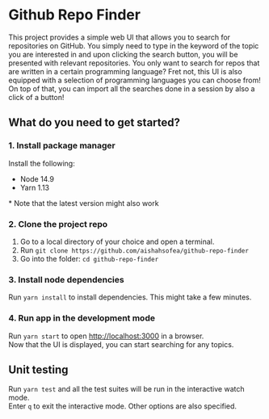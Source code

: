 # Github Repo Finder

This project provides a simple web UI that allows you to search for repositories on GitHub. You simply need to type in the keyword of the topic you are interested in and upon clicking the search button, you will be presented with relevant repositories. You only want to search for repos that are written in a certain programming language? Fret not, this UI is also equipped with a selection of programming languages you can choose from! On top of that, you can import all the searches done in a session by also a click of a button!

## What do you need to get started?

### 1. Install package manager

Install the following:

- Node 14.9
- Yarn 1.13

\* Note that the latest version might also work

### 2. Clone the project repo

1. Go to a local directory of your choice and open a terminal.
2. Run `git clone https://github.com/aishahsofea/github-repo-finder`
3. Go into the folder: `cd github-repo-finder`

### 3. Install node dependencies

Run `yarn install` to install dependencies. This might take a few minutes.

### 4. Run app in the development mode

Run `yarn start` to open [http://localhost:3000](http://localhost:3000) in a browser.\
Now that the UI is displayed, you can start searching for any topics.

## Unit testing

Run `yarn test` and all the test suites will be run in the interactive watch mode.\
Enter `q` to exit the interactive mode. Other options are also specified.
